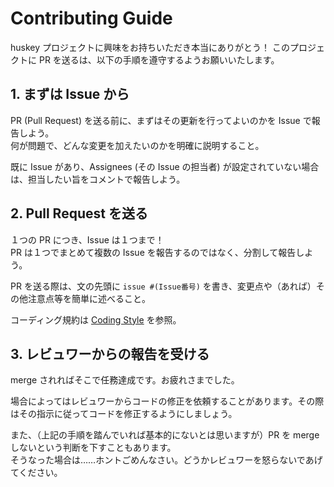 # Contributing Guide

huskey プロジェクトに興味をお持ちいただき本当にありがとう！
このプロジェクトに PR を送るは、以下の手順を遵守するようお願いいたします。

## 1. まずは Issue から

PR (Pull Request) を送る前に、まずはその更新を行ってよいのかを Issue で報告しよう。  
何が問題で、どんな変更を加えたいのかを明確に説明すること。  

既に Issue があり、Assignees (その Issue の担当者) が設定されていない場合は、担当したい旨をコメントで報告しよう。

## 2. Pull Request を送る

１つの PR につき、Issue は１つまで！  
PR は１つでまとめて複数の Issue を報告するのではなく、分割して報告しよう。

PR を送る際は、文の先頭に `issue #(Issue番号)` を書き、変更点や（あれば）その他注意点等を簡単に述べること。

コーディング規約は [Coding Style](https://github.com/denx-official/huskey/blob/main/.github/codingstyle.md) を参照。

## 3. レビュワーからの報告を受ける

merge されればそこで任務達成です。お疲れさまでした。

場合によってはレビュワーからコードの修正を依頼することがあります。その際はその指示に従ってコードを修正するようにしましょう。

また、（上記の手順を踏んでいれば基本的にないとは思いますが）PR を merge しないという判断を下すこともあります。  
そうなった場合は……ホントごめんなさい。どうかレビュワーを怒らないであげてください。
